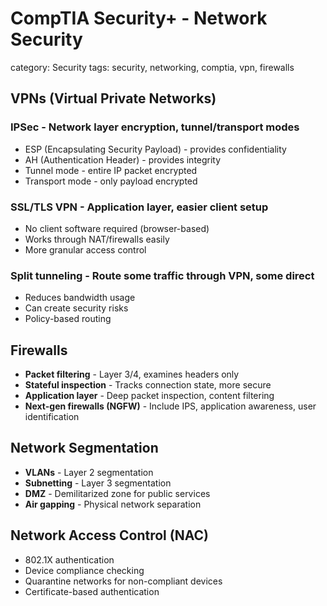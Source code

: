 # CompTIA Security+ - Network Security
category: Security
tags: security, networking, comptia, vpn, firewalls

## VPNs (Virtual Private Networks)

### IPSec - Network layer encryption, tunnel/transport modes
- ESP (Encapsulating Security Payload) - provides confidentiality
- AH (Authentication Header) - provides integrity
- Tunnel mode - entire IP packet encrypted
- Transport mode - only payload encrypted

### SSL/TLS VPN - Application layer, easier client setup
- No client software required (browser-based)
- Works through NAT/firewalls easily
- More granular access control

### Split tunneling - Route some traffic through VPN, some direct
- Reduces bandwidth usage
- Can create security risks
- Policy-based routing

## Firewalls

- **Packet filtering** - Layer 3/4, examines headers only
- **Stateful inspection** - Tracks connection state, more secure
- **Application layer** - Deep packet inspection, content filtering
- **Next-gen firewalls (NGFW)** - Include IPS, application awareness, user identification

## Network Segmentation

- **VLANs** - Layer 2 segmentation
- **Subnetting** - Layer 3 segmentation
- **DMZ** - Demilitarized zone for public services
- **Air gapping** - Physical network separation

## Network Access Control (NAC)

- 802.1X authentication
- Device compliance checking
- Quarantine networks for non-compliant devices
- Certificate-based authentication